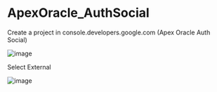 # ApexOracle_AuthSocial

Create a project in console.developers.google.com (Apex Oracle Auth Social)

![image](https://github.com/Cristianfllc3/ApexOracle_AuthSocial/assets/72107370/e1e6040e-7b84-49dd-abb2-2e7cef42b2dc)

Select External

![image](https://github.com/Cristianfllc3/ApexOracle_AuthSocial/assets/72107370/9bf8e71d-3392-4ceb-91ff-0d994698a44a)

